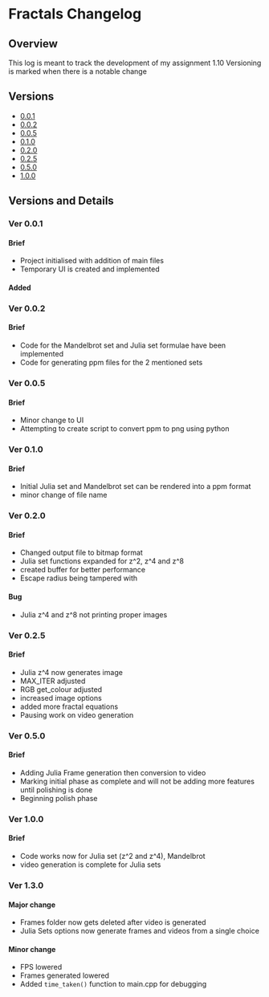 <!-- markdownlint-disable MD024 -->
# Fractals Changelog

## Overview

This log is meant to track the development of my assignment 1.10
Versioning is marked when there is a notable change

## Versions

- [0.0.1](#ver-001)
- [0.0.2](#ver-002)
- [0.0.5](#ver-005)
- [0.1.0](#ver-010)
- [0.2.0](#ver-020)
- [0.2.5](#ver-025)
- [0.5.0](#ver-050)
- [1.0.0](#ver-100)

## Versions and Details

### Ver 0.0.1

#### Brief

- Project initialised with addition of main files
- Temporary UI is created and implemented

#### Added

### Ver 0.0.2

#### Brief

- Code for the Mandelbrot set and Julia set formulae have been implemented
- Code for generating ppm files for the 2 mentioned sets

### Ver 0.0.5

#### Brief

- Minor change to UI
- Attempting to create script to convert ppm to png using python

### Ver 0.1.0

#### Brief

- Initial Julia set and Mandelbrot set can be rendered into a ppm format
- minor change of file name

### Ver 0.2.0

#### Brief

- Changed output file to bitmap format
- Julia set functions expanded for z^2, z^4 and z^8
- created buffer for better performance
- Escape radius being tampered with

#### Bug

- Julia z^4 and z^8 not printing proper images

### Ver 0.2.5

#### Brief

- Julia z^4 now generates image
- MAX_ITER adjusted
- RGB get_colour adjusted
- increased image options
- added more fractal equations
- Pausing work on video generation

### Ver 0.5.0

#### Brief

- Adding Julia Frame generation then conversion to video
- Marking initial phase as complete and will not be adding more features until polishing is done
- Beginning polish phase

### Ver 1.0.0

#### Brief

- Code works now for Julia set (z^2 and z^4), Mandelbrot
- video generation is complete for Julia sets

### Ver 1.3.0

#### Major change

- Frames folder now gets deleted after video is generated
- Julia Sets options now generate frames and videos from a single choice

#### Minor change

- FPS lowered
- Frames generated lowered
- Added `time_taken()` function to main.cpp for debugging

